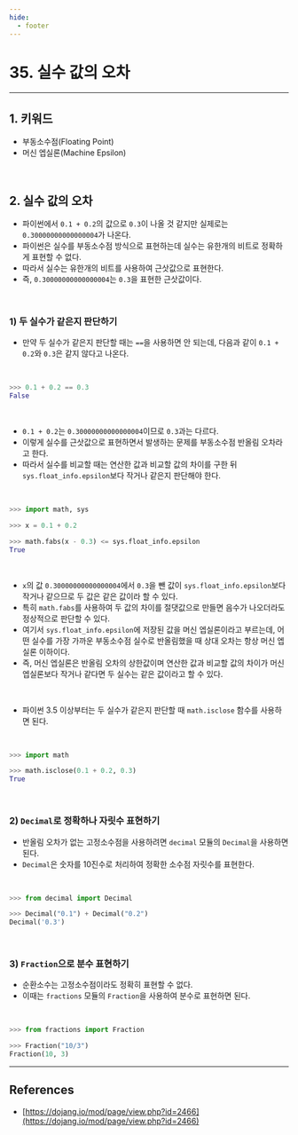 ```yaml
---
hide:
  - footer
---
```


# 35. 실수 값의 오차

---

## 1. 키워드

- 부동소수점(Floating Point)
- 머신 엡실론(Machine Epsilon)

<br/>

## 2. 실수 값의 오차

- 파이썬에서 `0.1 + 0.2`의 값으로 `0.3`이 나올 것 같지만 실제로는 `0.30000000000000004`가 나온다.
- 파이썬은 실수를 부동소수점 방식으로 표현하는데 실수는 유한개의 비트로 정확하게 표현할 수 없다.
- 따라서 실수는 유한개의 비트를 사용하여 근삿값으로 표현한다.
- 즉, `0.30000000000000004`는 `0.3`을 표현한 근삿값이다.

<br/>

### 1) 두 실수가 같은지 판단하기

- 만약 두 실수가 같은지 판단할 때는 `==`을 사용하면 안 되는데, 다음과 같이 `0.1 + 0.2`와 `0.3`은 같지 않다고 나온다.

<br/>

```python
>>> 0.1 + 0.2 == 0.3
False
```

<br/>

- `0.1 + 0.2`는 `0.30000000000000004`이므로 `0.3`과는 다르다.
- 이렇게 실수를 근삿값으로 표현하면서 발생하는 문제를 부동소수점 반올림 오차라고 한다.
- 따라서 실수를 비교할 때는 연산한 값과 비교할 값의 차이를 구한 뒤 `sys.float_info.epsilon`보다 작거나 같은지 판단해야 한다.

<br/>

```python
>>> import math, sys

>>> x = 0.1 + 0.2

>>> math.fabs(x - 0.3) <= sys.float_info.epsilon
True
```

<br/>

- `x`의 값 `0.30000000000000004`에서 `0.3`을 뺀 값이 `sys.float_info.epsilon`보다 작거나 같으므로 두 값은 같은 값이라 할 수 있다.
- 특히 `math.fabs`를 사용하여 두 값의 차이를 절댓값으로 만들면 음수가 나오더라도 정상적으로 판단할 수 있다.
- 여기서 `sys.float_info.epsilon`에 저장된 값을 머신 엡실론이라고 부르는데, 어떤 실수를 가장 가까운 부동소수점 실수로 반올림했을 때 상대 오차는 항상 머신 엡실론 이하이다.
- 즉, 머신 엡실론은 반올림 오차의 상한값이며 연산한 값과 비교할 값의 차이가 머신 엡실론보다 작거나 같다면 두 실수는 같은 값이라고 할 수 있다.

<br/>

- 파이썬 3.5 이상부터는 두 실수가 같은지 판단할 때 `math.isclose` 함수를 사용하면 된다.

<br/>

```python
>>> import math

>>> math.isclose(0.1 + 0.2, 0.3)
True
```

<br/>

### 2) `Decimal`로 정확하나 자릿수 표현하기

- 반올림 오차가 없는 고정소수점을 사용하려면 `decimal` 모듈의 `Decimal`을 사용하면 된다.
- `Decimal`은 숫자를 10진수로 처리하여 정확한 소수점 자릿수를 표현한다.

<br/>

```python
>>> from decimal import Decimal

>>> Decimal("0.1") + Decimal("0.2")
Decimal('0.3')
```

<br/>

### 3) `Fraction`으로 분수 표현하기

- 순환소수는 고정소수점이라도 정확히 표현할 수 없다.
- 이때는 `fractions` 모듈의 `Fraction`을 사용하여 분수로 표현하면 된다.

<br/>

```python
>>> from fractions import Fraction

>>> Fraction("10/3")
Fraction(10, 3)
```

---

## References

- [https://dojang.io/mod/page/view.php?id=2466](https://dojang.io/mod/page/view.php?id=2466)
